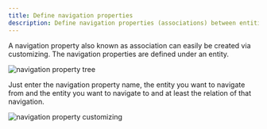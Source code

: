```yaml
---
title: Define navigation properties
description: Define navigation properties (associations) between entities in your OData service.
---
```


A navigation property also known as association can easily be created via customizing. The navigation properties are defined under an entity. 

![navigation property tree](pictures/customizing/cust_nav_prop_tree.png)

Just enter the navigation property name, the entity you want to navigate from and the entity you want to navigate to and at least the relation of that navigation.

![navigation property customizing](pictures/customizing/nav_prop_cust.png)